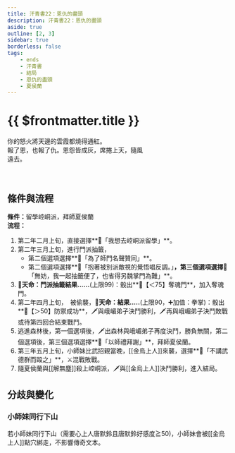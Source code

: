 ```yaml
---
title: 汗青書22：恩仇的盡頭
description: 汗青書22：恩仇的盡頭
aside: true
outline: [2, 3]
sidebar: true
borderless: false
tags:
    - ends
    - 汗青書
    - 結局
    - 恩仇的盡頭
    - 夏侯蘭
---
```


# {{ $frontmatter.title }}

<EndBackground no=22 title="恩仇的盡頭">
你的怒火將天邊的雲霞都燒得通紅。<br>
報了恩，也報了仇。恩怨皆成灰，席捲上天，隨風<br>
遠去。<br>
<br>
<br>
<!-- 此處因排版, 放入部分空行, 無理由請勿移除 -->
</EndBackground>

## 條件與流程

<strong>條件：</strong>留學崆峒派，拜師<Girl5Icon>夏侯蘭</Girl5Icon><br>
**流程：**<br>
1. 第二年二月上旬，直接選擇**📜「我想去崆峒派留學」**。
2. 第二年三月上旬，進行門派抽籤，
   + 第二個選項選擇**📖「為了師門名聲贊同」**。
   + 第二個選項選擇**📖「抱著被別派敵視的覺悟唱反調。」**，第三個選項選擇**📖「無妨，我一起抽籤便了，也省得另魏掌門為難」**。
3. **🎲天命：門派抽籤結果......**(上限99)：骰出**🧾【＜75】奪魂門**，加入奪魂門。
4. 第二年四月上旬，　被偷襲，**🎲天命：結果.....**(上限90，➕加值：拳掌)：骰出**🧾【＞50】防禦成功**，🗡️與峨嵋弟子決鬥勝利，🗡️再與峨嵋弟子決鬥敗戰或待第四回合結束戰鬥。
5. 逃進森林後，第一個選項後，🗡️出森林與峨嵋弟子再度決鬥，勝負無關，第二個選項後，第三個選項選擇**📖「以師禮拜謝」**，拜師<Girl5Icon>夏侯蘭</Girl5Icon>。
6. 第三年五月上旬，<Girl0Icon>小師妹</Girl0Icon>比武招親當晚，[[金烏上人]]來襲，選擇**📖「不講武德群而毆之」**，⚔️混戰敗戰。
7. 隨<Girl5Icon>夏侯蘭</Girl5Icon>與[[解無塵]]殺上崆峒派，🗡️與[[金烏上人]]決鬥勝利，進入結局。

## 分歧與變化

### 小師妹同行下山
若<Girl0Icon>小師妹</Girl0Icon>同行下山（需要心上人<Girl0Icon>唐默鈴</Girl0Icon>且<Girl0Icon>唐默鈴</Girl0Icon>好感度≧50)，<Girl0Icon :size="`small`">小師妹</Girl0Icon>會被[[金烏上人]]點穴綁走，不影響傳奇文本。

